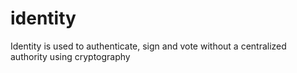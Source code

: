 # identity
Identity is used to authenticate, sign and vote without a centralized authority using cryptography
